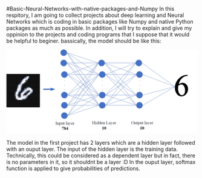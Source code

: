 #Basic-Neural-Networks-with-native-packages-and-Numpy
In this respitory, I am going to collect projects about deep learning and Neural Networks which is coding in basic packages like Numpy and native Python packages as much as possible. 
In addition, I will try to explain and give my oppinion to the projects and coding programs that I suppose that it would be helpful to beginer. 
bassically, the model should be like this: 
<p align="center">
   <img src="Visualize a model.png">
</p>
The model in the first project has 2 layers which are a hidden layer followed with an ouput layer. 
The input of the hidden layer is the training data. Technically, this could be considered as a dependent layer but in fact, there is no parameters in it, so it shouldnt be a layer :D 
In the ouput layer, softmax function is applied to give probabilities of predictions. 
